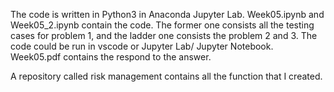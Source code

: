 The code is written in Python3 in Anaconda Jupyter Lab. Week05.ipynb and Week05_2.ipynb contain the code. The former one consists all the testing cases for problem 1, and the ladder one consists the problem 2 and 3.
The code could be run in vscode or Jupyter Lab/ Jupyter Notebook. Week05.pdf contains the respond to the answer.

A repository called risk management contains all the function that I created.
